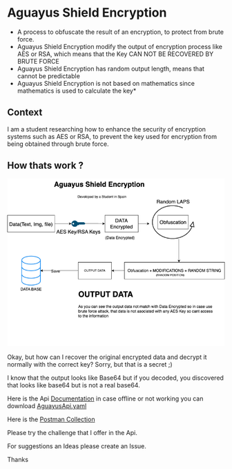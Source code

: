 # Aguayus Shield Encryption
- A process to obfuscate the result of an encryption, to protect from brute force.
- Aguayus Shield Encryption modify the output of encryption process like AES or RSA, which means that the Key CAN NOT BE RECOVERED BY BRUTE FORCE
- Aguayus Shield Encryption has random output length, means that cannot be predictable
- Aguayus Shield Encryption is not based on mathematics since mathematics is used to calculate the key*

## Context 
 I am a student researching how to enhance the security of encryption systems such as AES or RSA, to prevent the key used for encryption from being obtained through brute force.
 
 ## How thats work ?
 ![Aguayus Process](Aguayus%20Diagram.png)
 
Okay, but how can I recover the original encrypted data and decrypt it normally with the correct key? Sorry, but that is a secret ;)
 
 I know that the output looks like Base64 but if you decoded, you discovered that looks like base64 but is not a real base64.
 
 Here is the Api
 [Documentation](https://app.swaggerhub.com/apis/ADMIN_150/AguayusShieldEncryption/1.0.0) in case offline or not working you can download [AguayusApi.yaml](https://raw.githubusercontent.com/Aguayus/AguayusShieldEncryption/main/AguayusApi.yaml)
 
 Here is the [Postman Collection](https://raw.githubusercontent.com/Aguayus/AguayusShieldEncryption/main/Aguayus.postman_collection.json)
 
 
 Please try the challenge that I offer in the Api. 
 
 For suggestions an Ideas please create an Issue.
 
 Thanks
